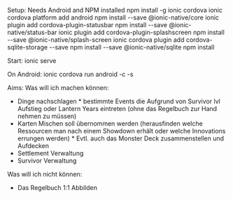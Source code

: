 Setup:
Needs Android and NPM installed
npm install -g ionic cordova
ionic cordova platform add android
npm install --save @ionic-native/core
ionic plugin add cordova-plugin-statusbar
npm install --save @ionic-native/status-bar
ionic plugin add cordova-plugin-splashscreen
npm install --save @ionic-native/splash-screen
ionic cordova plugin add cordova-sqlite-storage --save
npm install --save @ionic-native/sqlite
npm install


Start:
ionic serve

On Android:
ionic cordova run android -c -s


Aims:
Was will ich machen können:
- Dinge nachschlagen
		* bestimmte Events die Aufgrund von Survivor lvl Aufstieg oder Lantern Years eintreten (ohne das Regelbuch zur Hand nehmen zu müssen)
- Karten Mischen soll übernommen werden (herausfinden welche Ressourcen man nach einem Showdown erhält oder welche Innovations errungen werden)
		* Evtl. auch das Monster Deck zusammenstellen und Aufdecken
- Settlement Verwaltung
- Survivor Verwaltung


Was will ich nicht können:
- Das Regelbuch 1:1 Abbilden
